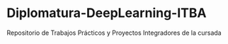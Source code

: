 # Diplomatura-DeepLearning-ITBA
Repositorio de Trabajos Prácticos y Proyectos Integradores de la cursada
